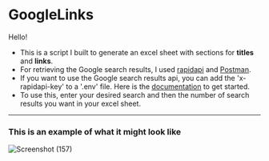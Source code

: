 # GoogleLinks

Hello!
- This is a script I built to generate an excel sheet with sections for <b>titles</b> and <b>links</b>. <br>
- For retrieving the Google search results, I used [rapidapi](https://rapidapi.com/hub) and [Postman](https://www.postman.com/).<br>
- If you want to use the Google search results api, you can add the 'x-rapidapi-key' to a '.env' file. Here is the [documentation](https://rapidapi.com/apigeek/api/google-search3/) to get started. <br>
- To use this, enter your desired search and then the number of search results you want in your excel sheet.

<hr>

### This is an example of what it might look like

![Screenshot (157)](https://user-images.githubusercontent.com/94680098/153534603-fb340bab-5263-4082-b3af-6b558721856b.png)
